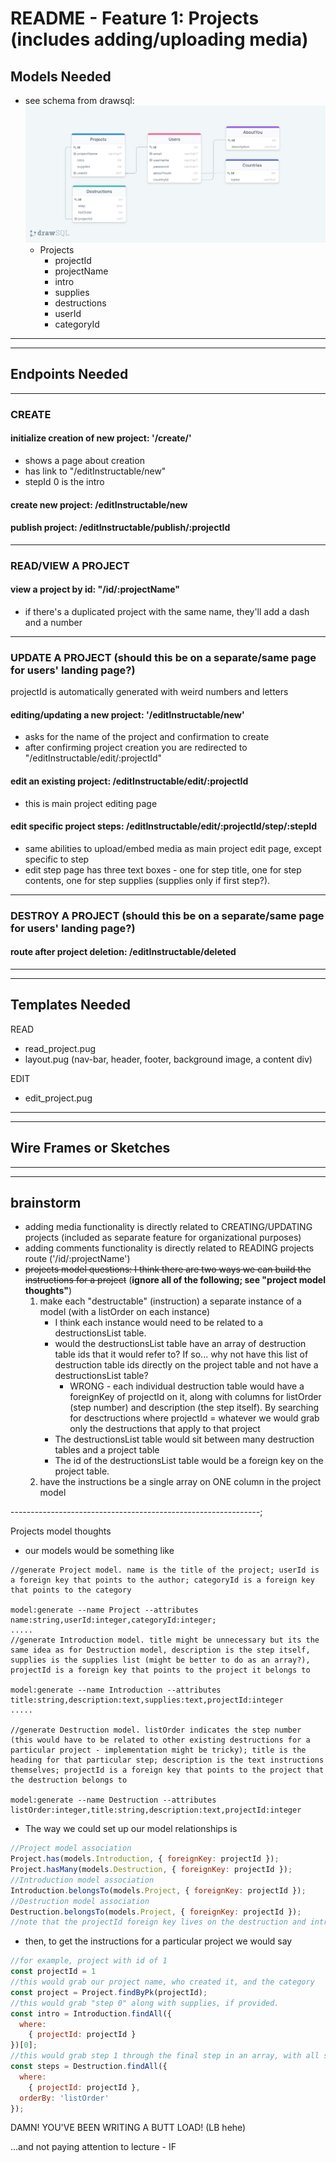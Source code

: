 # README - Feature 1: Projects (includes adding/uploading media)

## Models Needed

* see schema from drawsql: ![image](./modelImages/1-projects-drawSQL-export-2020-08-03_13_20.png "Basic Project Schema")
  * Projects
    * projectId
    * projectName
    * intro
    * supplies
    * destructions
    * userId
    * categoryId

----------------------------------------------------------------
----------------------------------------------------------------

## Endpoints Needed

----------------------------------------------------------------

### CREATE

#### initialize creation of new project: '/create/'

* shows a page about creation
* has link to "/editInstructable/new"
* stepId 0 is the intro

#### create new project: /editInstructable/new

#### publish project: /editInstructable/publish/:projectId

----------------------------------------------------------------

### READ/VIEW A PROJECT

#### view a project by id: "/id/:projectName"

* if there's a duplicated project with the same name, they'll add a dash and a number

----------------------------------------------------------------

### UPDATE A PROJECT (should this be on a separate/same page for users' landing page?)

projectId is automatically generated with weird numbers and letters

#### editing/updating a new project: '/editInstructable/new'

* asks for the name of the project and confirmation to create
* after confirming project creation you are redirected to "/editInstructable/edit/:projectId"

#### edit an existing project: /editInstructable/edit/:projectId

* this is main project editing page

#### edit specific project steps: /editInstructable/edit/:projectId/step/:stepId

* same abilities to upload/embed media as main project edit page, except specific to step
* edit step page has three text boxes - one for step title, one for step contents, one for step supplies (supplies only if first step?).

----------------------------------------------------------------

### DESTROY A PROJECT (should this be on a separate/same page for users' landing page?)

#### route after project deletion: /editInstructable/deleted

----------------------------------------------------------------
----------------------------------------------------------------

## Templates Needed

READ
* read_project.pug
* layout.pug (nav-bar, header, footer, background image, a content div)

EDIT
* edit_project.pug

----------------------------------------------------------------
----------------------------------------------------------------

## Wire Frames or Sketches

----------------------------------------------------------------
----------------------------------------------------------------

## brainstorm

* adding media functionality is directly related to CREATING/UPDATING projects (included as separate feature for organizational purposes)
* adding comments functionality is directly related to READING projects route ('/id/:projectName')
* ~~projects model questions: I think there are two ways we can build the instructions for a project~~ (**ignore all of the following; see "project model thoughts"**)
   1. make each "destructable" (instruction) a separate instance of a model (with a listOrder on each instance)
      * I think each instance would need to be related to a destructionsList table.
      * would the destructionsList table have an array of destruction table ids that it would refer to? If so... why not have this list of destruction table ids directly on the project table and not have a destructionsList table?
        * WRONG - each individual destruction table would have a foreignKey of projectId on it, along with columns for listOrder (step number) and description (the step itself). By searching for desctructions where projectId = whatever we would grab only the destructions that apply to that project
      * The destructionsList table would sit between many destruction tables and a project table
      * The id of the destructionsList table would be a foreign key on the project table.
   1. have the instructions be a single array on ONE column in the project model

--------------------------------------------------------------;

Projects model thoughts

* our models would be something like

```CLI
//generate Project model. name is the title of the project; userId is a foreign key that points to the author; categoryId is a foreign key that points to the category

model:generate --name Project --attributes name:string,userId:integer,categoryId:integer;
.....
//generate Introduction model. title might be unnecessary but its the same idea as for Destruction model, description is the step itself, supplies is the supplies list (might be better to do as an array?), projectId is a foreign key that points to the project it belongs to

model:generate --name Introduction --attributes title:string,description:text,supplies:text,projectId:integer
.....

//generate Destruction model. listOrder indicates the step number (this would have to be related to other existing destructions for a particular project - implementation might be tricky); title is the heading for that particular step; description is the text instructions themselves; projectId is a foreign key that points to the project that the destruction belongs to

model:generate --name Destruction --attributes listOrder:integer,title:string,description:text,projectId:integer

```

* The way we could set up our model relationships is

```javascript
//Project model association
Project.has(models.Introduction, { foreignKey: projectId });
Project.hasMany(models.Destruction, { foreignKey: projectId });
//Introduction model association
Introduction.belongsTo(models.Project, { foreignKey: projectId });
//Destruction model association
Destruction.belongsTo(models.Project, { foreignKey: projectId });
//note that the projectId foreign key lives on the destruction and introduction models. No foreign key for destruction or introduction exists on the project model
```

* then, to get the instructions for a particular project we would say

```javascript
//for example, project with id of 1
const projectId = 1
//this would grab our project name, who created it, and the category
const project = Project.findByPk(projectId);
//this would grab "step 0" along with supplies, if provided.
const intro = Introduction.findAll({
  where:
    { projectId: projectId }
})[0];
//this would grab step 1 through the final step in an array, with all steps in order
const steps = Destruction.findAll({
  where:
    { projectId: projectId },
  orderBy: 'listOrder'
});
```
DAMN! YOU'VE BEEN WRITING A BUTT LOAD! (LB hehe)

...and not paying attention to lecture - IF
